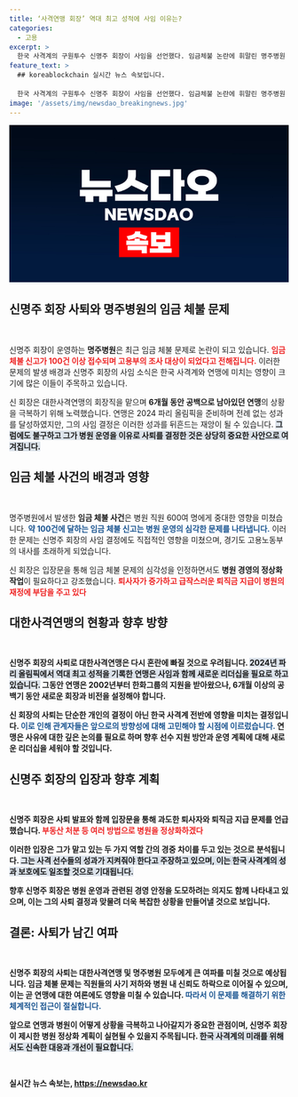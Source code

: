 ```yaml
---
title: ‘사격연맹 회장’ 역대 최고 성적에 사임 이유는?
categories:
  - 고용
excerpt: >
  한국 사격계의 구원투수 신명주 회장이 사임을 선언했다. 임금체불 논란에 휘말린 명주병원 문제로, 역대 최고의 올림픽 성적을 딴 당시의 명성과는 상반된 상황이 벌어졌다.
feature_text: >
  ## koreablockchain 실시간 뉴스 속보입니다.

  한국 사격계의 구원투수 신명주 회장이 사임을 선언했다. 임금체불 논란에 휘말린 명주병원 문제로, 역대 최고의 올림픽 성적을 딴 당시의 명성과는 상반된 상황이 벌어졌다.
image: '/assets/img/newsdao_breakingnews.jpg'
---
```


<p><img src="/assets/img/newsdao_breakingnews.jpg" alt="koreablockchain 속보" /></p>

<h2 data-ke-size="size26">신명주 회장 사퇴와 명주병원의 임금 체불 문제</h2>

<p data-ke-size="size16">&nbsp;</p>

<p>신명주 회장이 운영하는 <b>명주병원</b>은 최근 임금 체불 문제로 논란이 되고 있습니다. <b><span style="color: #ee2323;">임금 체불 신고가 100건 이상 접수되며 고용부의 조사 대상이 되었다고 전해집니다.</span></b> 이러한 문제의 발생 배경과 신명주 회장의 사임 소식은 한국 사격계와 연맹에 미치는 영향이 크기에 많은 이들이 주목하고 있습니다. </p>

<p>신 회장은 대한사격연맹의 회장직을 맡으며 <b>6개월 동안 공백으로 남아있던 연맹</b>의 상황을 극복하기 위해 노력했습니다. 연맹은 2024 파리 올림픽을 준비하며 전례 없는 성과를 달성하였지만, 그의 사임 결정은 이러한 성과를 뒤흔드는 재앙이 될 수 있습니다. <b><span style="background-color: #21538527;">그럼에도 불구하고 그가 병원 운영을 이유로 사퇴를 결정한 것은 상당히 중요한 사안으로 여겨집니다.</span></b></p>

<h2 data-ke-size="size26">임금 체불 사건의 배경과 영향</h2>

<p data-ke-size="size16">&nbsp;</p>

<p>명주병원에서 발생한 <b>임금 체불 사건</b>은 병원 직원 600여 명에게 중대한 영향을 미쳤습니다. <b><span style="color: #1a5490;">약 100건에 달하는 임금 체불 신고는 병원 운영의 심각한 문제를 나타냅니다.</span></b> 이러한 문제는 신명주 회장의 사임 결정에도 직접적인 영향을 미쳤으며, 경기도 고용노동부의 내사를 초래하게 되었습니다.</p>

<p>신 회장은 입장문을 통해 임금 체불 문제의 심각성을 인정하면서도 <b>병원 경영의 정상화 작업</b>이 필요하다고 강조했습니다. <b><span style="color: #ee2323;">퇴사자가 증가하고 급작스러운 퇴직금 지급이 병원의 재정에 부담을 주고 있다</span></b고 전했습니다. 이는 병원 운영에 부정적인 영향을 미치는 요소들로 작용하고 있습니다.</p>

<h2 data-ke-size="size26">대한사격연맹의 현황과 향후 방향</h2>

<p data-ke-size="size16">&nbsp;</p>

<p>신명주 회장의 사퇴로 대한사격연맹은 다시 혼란에 빠질 것으로 우려됩니다. <b><span style="background-color: #21538527;">2024년 파리 올림픽에서 역대 최고 성적을 기록한 연맹은 사임과 함께 새로운 리더십을 필요로 하고 있습니다.</span></b> 그동안 연맹은 2002년부터 한화그룹의 지원을 받아왔으나, 6개월 이상의 공백기 동안 새로운 회장과 비전을 설정해야 합니다. </p>

<p>신 회장의 사퇴는 단순한 개인의 결정이 아닌 한국 사격계 전반에 영향을 미치는 결정입니다. <b><span style="color: #1a5490;">이로 인해 관계자들은 앞으로의 방향성에 대해 고민해야 할 시점에 이르렀습니다.</span></b> 연맹은 사유에 대한 깊은 논의를 필요로 하며 향후 선수 지원 방안과 운영 계획에 대해 새로운 리더십을 세워야 할 것입니다.</p>

<h2 data-ke-size="size26">신명주 회장의 입장과 향후 계획</h2>

<p data-ke-size="size16">&nbsp;</p>

<p>신명주 회장은 사퇴 발표와 함께 입장문을 통해 과도한 퇴사자와 퇴직금 지급 문제를 언급했습니다. <b><span style="color: #ee2323;">부동산 처분 등 여러 방법으로 병원을 정상화하겠다</span></b고 밝혔습니다. 그는 “사격과 병원은 별개로 봐 달라”며 자신의 의도와 상황을 설명하였습니다. </p>

<p>이러한 입장은 그가 맡고 있는 두 가지 역할 간의 경중 차이를 두고 있는 것으로 분석됩니다. <b><span style="background-color: #21538527;">그는 사격 선수들의 성과가 지켜줘야 한다고 주장하고 있으며, 이는 한국 사격계의 성과 보호에도 일조할 것으로 기대됩니다.</span></b> </p>

<p>향후 신명주 회장은 병원 운영과 관련된 경영 안정을 도모하려는 의지도 함께 나타내고 있으며, 이는 그의 사퇴 결정과 맞물려 더욱 복잡한 상황을 만들어낼 것으로 보입니다.</p>

<h2 data-ke-size="size26">결론: 사퇴가 남긴 여파</h2>

<p data-ke-size="size16">&nbsp;</p>

<p>신명주 회장의 사퇴는 대한사격연맹 및 명주병원 모두에게 큰 여파를 미칠 것으로 예상됩니다. <b>임금 체불 문제</b>는 직원들의 사기 저하와 병원 내 신뢰도 하락으로 이어질 수 있으며, 이는 곧 연맹에 대한 여론에도 영향을 미칠 수 있습니다. <b><span style="color: #1a5490;">따라서 이 문제를 해결하기 위한 체계적인 접근이 절실합니다.</span></b></p>

<p>앞으로 연맹과 병원이 어떻게 상황을 극복하고 나아갈지가 중요한 관점이며, 신명주 회장이 제시한 병원 정상화 계획이 실현될 수 있을지 주목됩니다. <b><span style="background-color: #21538527;">한국 사격계의 미래를 위해서도 신속한 대응과 개선이 필요합니다.</span></b> </p>

<p data-ke-size="size16">&nbsp;</p>
실시간 뉴스 속보는, <a href="https://newsdao.kr" rel="dofollow">https://newsdao.kr</a>


